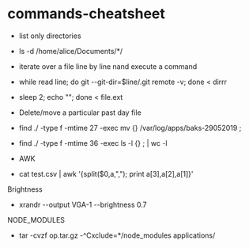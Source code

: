 # commands-cheatsheet

 - list only directories
  - ls -d /home/alice/Documents/*/
 
 - iterate over a file line by line nand execute a command
  - while read line; do git --git-dir=$line/.git remote -v; done < dirrr
  - sleep 2; echo ""; done < file.ext
  
 - Delete/move a particular past day file
  - find ./ -type f -mtime 27 -exec mv {} /var/log/apps/baks-29052019 \;
  - find ./ -type f -mtime 36 -exec ls -l {} \; | wc -l


 - AWK
  - cat test.csv |  awk '{split($0,a,","); print a[3],a[2],a[1]}'
  
Brightness
 - xrandr --output VGA-1 --brightness 0.7


NODE_MODULES
 - tar -cvzf op.tar.gz -^Cxclude=*/node_modules applications/
